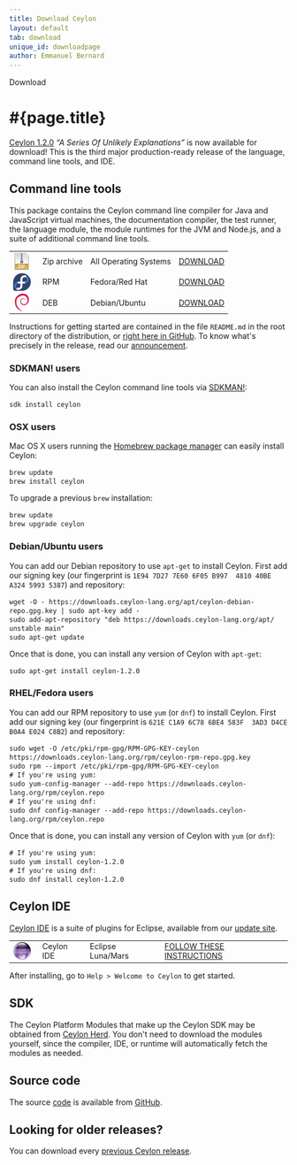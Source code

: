 ```yaml
---
title: Download Ceylon
layout: default
tab: download
unique_id: downloadpage
author: Emmanuel Bernard
---
```

<div id="banner"><div id="text">Download</div></div>

# #{page.title}

[Ceylon 1.2.0][1.2.0] _&ldquo;A Series Of Unlikely Explanations&rdquo;_ 
is now available for download! This is the third major production-ready 
release of the language, command line tools, and IDE.

## Command line tools

This package contains the Ceylon command line compiler for 
Java and JavaScript virtual machines, the documentation 
compiler, the test runner, the language module, the module 
runtimes for the JVM and Node.js, and a suite of additional 
command line tools.

[1.2.0]: /blog/2015/10/29/ceylon-1-2-0/

<table>
    <tr>
        <td>
        <a href="/download/dist/1_2_0" 
           title='Download the Zip archive'
           onClick="javascript: _gaq.push(['_trackPageview', '/download/dist/1_2_0?utm_source=download&amp;utm_medium=web&amp;utm_content=dist&amp;utm_campaign=latestrelease']);">
           <img src="/images/download/package-zip.png" style="vertical-align: middle; float: right; margin-right: 0.5em"/>
        </a>
        </td>
        <td>Zip archive</td>
        <td>All Operating Systems</td>
        <td>
        <a href="/download/dist/1_2_0" 
           title='Download the Zip archive'
           class='bubble-button'
           onClick="javascript: _gaq.push(['_trackPageview', '/download/dist/1_2_0?utm_source=download&amp;utm_medium=web&amp;utm_content=dist&amp;utm_campaign=latestrelease']);">
           DOWNLOAD
        </a>
        </td>
    </tr>
    <tr>
        <td>
        <a href="/download/dist/1_2_0_rpm" 
           title='Download the RPM'
           onClick="javascript: _gaq.push(['_trackPageview', '/download/dist/1_2_0_rpm?utm_source=download&amp;utm_medium=web&amp;utm_content=dist&amp;utm_campaign=latestrelease']);">
           <img src="/images/download/package-fedora.png" style="vertical-align: middle; float: right; margin-right: 0.5em"/>
        </a>
        </td>
        <td>RPM</td>
        <td>Fedora/Red Hat</td>
        <td>
        <a href="/download/dist/1_2_0_rpm" 
           title='Download the RPM'
           class='bubble-button'
           onClick="javascript: _gaq.push(['_trackPageview', '/download/dist/1_2_0_rpm?utm_source=download&amp;utm_medium=web&amp;utm_content=dist&amp;utm_campaign=latestrelease']);">
           DOWNLOAD
        </a>
        </td>
    </tr>
    <tr>
        <td>
        <a href="/download/dist/1_2_0_deb" 
           title='Download the Debian package'
           onClick="javascript: _gaq.push(['_trackPageview', '/download/dist/1_2_0_deb?utm_source=download&amp;utm_medium=web&amp;utm_content=dist&amp;utm_campaign=latestrelease']);">
           <img src="/images/download/package-debian.png" style="vertical-align: middle; float: right; margin-right: 0.5em"/>
        </a>
        </td>
        <td>DEB</td>
        <td>Debian/Ubuntu</td>
        <td>
        <a href="/download/dist/1_2_0_deb" 
           title='Download the Debian package'
           class='bubble-button'
           onClick="javascript: _gaq.push(['_trackPageview', '/download/dist/1_2_0_deb?utm_source=download&amp;utm_medium=web&amp;utm_content=dist&amp;utm_campaign=latestrelease']);">
           DOWNLOAD
        </a>
        </td>
    </tr>
</table>

Instructions for getting started are contained in the file
`README.md` in the root directory of the distribution, or
[right here in GitHub][ceylon-dist readme]. To know what's 
precisely in the release, read our [announcement][1.2.0].

[ceylon-dist readme]: https://github.com/ceylon/ceylon-dist/blob/master/README.md 

### SDKMAN! users

You can also install the Ceylon command line tools via [SDKMAN!](http://sdkman.io/):

<!-- lang: none -->
    sdk install ceylon

### OSX users

Mac OS X users running the [Homebrew package manager](http://mxcl.github.com/homebrew/) 
can easily install Ceylon:

<!-- lang: bash -->
    brew update
    brew install ceylon

To upgrade a previous `brew` installation:

<!-- lang: bash -->
    brew update
    brew upgrade ceylon

### Debian/Ubuntu users

You can add our Debian repository to use `apt-get` to install Ceylon. First add our signing key (our fingerprint
is `1E94 7D27 7E60 6F05 B997  4810 40BE A324 5993 5387`) and repository:

<!-- lang: bash -->
    wget -O - https://downloads.ceylon-lang.org/apt/ceylon-debian-repo.gpg.key | sudo apt-key add -
    sudo add-apt-repository "deb https://downloads.ceylon-lang.org/apt/ unstable main"
    sudo apt-get update

Once that is done, you can install any version of Ceylon with `apt-get`:

<!-- lang: bash -->
    sudo apt-get install ceylon-1.2.0

### RHEL/Fedora users

You can add our RPM repository to use `yum` (or `dnf`) to install Ceylon. First add our signing key (our fingerprint
is `621E C1A9 6C78 6BE4 583F  3AD3 D4CE B0A4 E024 C8B2`) and repository:

<!-- lang: bash -->
    sudo wget -O /etc/pki/rpm-gpg/RPM-GPG-KEY-ceylon https://downloads.ceylon-lang.org/rpm/ceylon-rpm-repo.gpg.key
    sudo rpm --import /etc/pki/rpm-gpg/RPM-GPG-KEY-ceylon
    # If you're using yum:
    sudo yum-config-manager --add-repo https://downloads.ceylon-lang.org/rpm/ceylon.repo
    # If you're using dnf:
    sudo dnf config-manager --add-repo https://downloads.ceylon-lang.org/rpm/ceylon.repo

Once that is done, you can install any version of Ceylon with `yum` (or `dnf`):

<!-- lang: bash -->
    # If you're using yum:
    sudo yum install ceylon-1.2.0
    # If you're using dnf:
    sudo dnf install ceylon-1.2.0

## Ceylon IDE

[Ceylon IDE][ide] is a suite of plugins for Eclipse, available 
from our [update site][update site].

[ide]: /documentation/current/ide
[update site]: /documentation/current/ide/install?utm_source=download&utm_medium=web&utm_content=ide-install&utm_campaign=IDE_latestrelease

<table>
    <tr>
        <td>
        <a href="/documentation/current/ide/install" 
           title='Install the IDE'
           onClick="javascript: _gaq.push(['_trackPageview', '/documentation/current/ide/install?utm_source=download&amp;utm_medium=web&amp;utm_content=dist&amp;utm_campaign=latestrelease']);">
           <img src="/images/download/eclipse-ide.png" style="vertical-align: middle; float: right; margin-right: 0.5em"/>
        </a>
        </td>
        <td>Ceylon IDE</td>
        <td>Eclipse Luna/Mars</td>
        <td>
        <a href="/documentation/current/ide/install" 
           title='Install the IDE'
           class='bubble-button'
           onClick="javascript: _gaq.push(['_trackPageview', '/documentation/current/ide/install?utm_source=download&amp;utm_medium=web&amp;utm_content=dist&amp;utm_campaign=latestrelease']);">
           FOLLOW THESE INSTRUCTIONS
        </a>
        </td>
    </tr>
</table>

<!--
<table>
    <tr>
        <td>
        <a href='http://marketplace.eclipse.org/marketplace-client-intro?mpc_install=185799' 
          title='Drag and drop into a running Eclipse Luna workspace to install Ceylon IDE'>
          <img src='http://marketplace.eclipse.org/misc/installbutton.png' style="vertical-align: middle; float: right; margin-right: 0.5em"/>
        </a>
        </td>
        <td>Ceylon IDE</td>
        <td>Eclipse Luna</td>
        <td>
        <a href='http://marketplace.eclipse.org/marketplace-client-intro?mpc_install=185799' 
           title='Drag and drop into a running Eclipse Indigo workspace to install Ceylon IDE' 
           style='font-weight:bold;text-decoration:none'> 
          drag and drop into a running Eclipse workspace
        </a>
        </td>
    </tr>
</table>
-->

After installing, go to `Help > Welcome to Ceylon` to get started.

## SDK

The Ceylon Platform Modules that make up the Ceylon SDK may be 
obtained from [Ceylon Herd](http://modules.ceylon-lang.org). 
You don't need to download the modules yourself, since the
compiler, IDE, or runtime will automatically fetch the modules 
as needed.

## Source code

The source [code](/code) is available from [GitHub](http://ceylon.github.com).

## Looking for older releases?

You can download every [previous Ceylon release](/download-archive).
